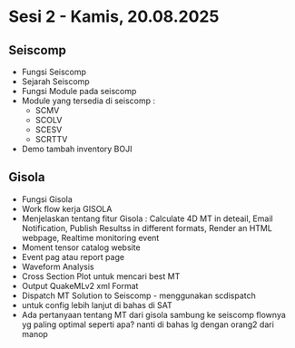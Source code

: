# Sesi 2 - Kamis, 20.08.2025
## Seiscomp
- Fungsi Seiscomp
- Sejarah Seiscomp
- Fungsi Module pada seiscomp
- Module yang tersedia di seiscomp :
  - SCMV
  - SCOLV
  - SCESV
  - SCRTTV
- Demo tambah inventory BOJI

## Gisola
- Fungsi Gisola
- Work flow kerja GISOLA
- Menjelaskan tentang fitur Gisola : Calculate 4D MT in deteail,  Email Notification, Publish Resultss in different formats, Render an HTML webpage, Realtime monitoring event
- Moment tensor catalog website
- Event pag atau report page
- Waveform Analysis
- Cross Section Plot untuk mencari best MT
- Output QuakeMLv2 xml Format
- Dispatch MT Solution to Seiscomp - menggunakan scdispatch
- untuk config lebih lanjut di bahas di SAT
- Ada pertanyaan tentang MT dari gisola sambung ke seiscomp flownya yg paling optimal seperti apa? nanti di bahas lg dengan orang2 dari manop
